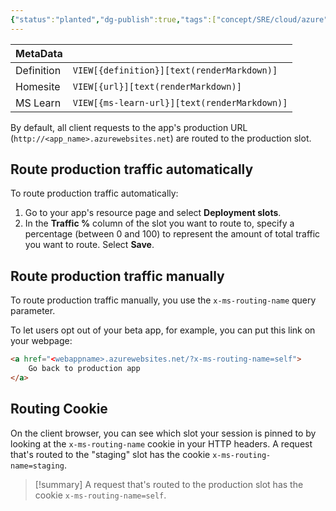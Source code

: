 ```yaml
---
{"status":"planted","dg-publish":true,"tags":["concept/SRE/cloud/azure"],"creation_date":"2024-05-05 08:58","definition":"undefined","ms-learn-url":"undefined","url":"undefined","permalink":"/concepts/app-service-route-traffic/","dgPassFrontmatter":true}
---
```



| MetaData   |                                              |
| ---------- | -------------------------------------------- |
| Definition | `VIEW[{definition}][text(renderMarkdown)]`   |
| Homesite   | `VIEW[{url}][text(renderMarkdown)]`          |
| MS Learn   | `VIEW[{ms-learn-url}][text(renderMarkdown)]` |
By default, all client requests to the app's production URL (`http://<app_name>.azurewebsites.net`) are routed to the production slot.

## Route production traffic automatically
To route production traffic automatically:

1. Go to your app's resource page and select **Deployment slots**.
2. In the **Traffic %** column of the slot you want to route to, specify a percentage (between 0 and 100) to represent the amount of total traffic you want to route. Select **Save**.
## Route production traffic manually

To route production traffic manually, you use the `x-ms-routing-name` query parameter.

To let users opt out of your beta app, for example, you can put this link on your webpage:
```HTML
<a href="<webappname>.azurewebsites.net/?x-ms-routing-name=self">
	Go back to production app
</a>
```
## Routing Cookie

On the client browser, you can see which slot your session is pinned to by looking at the `x-ms-routing-name` cookie in your HTTP headers. A request that's routed to the "staging" slot has the cookie `x-ms-routing-name=staging`. 

> [!summary] 
> A request that's routed to the production slot has the cookie `x-ms-routing-name=self`.

